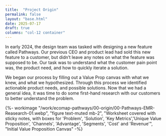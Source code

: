 ```yaml
---
title:  "Project Origin"
permalink: false
layout: "base.html"
date: 2025-07-17
draft: true
columns: "col-12 container"
---
```

<div class="col col-12 sm-8 md-6">
In early 2024, the design team was tasked with designing a new feature called Pathways. Our previous CEO and product lead had sold this new feature to a customer, but didn’t leave any notes on what the feature was supposed to be. Our task was to understand what the customer pain point was, the product need, and how to quickly iterate a solution.


We began our process by filling out a Value Prop canvas with what we knew, and what we hypothesized. Through this process we identified actionable product needs, and possible solutions. Now that we had a general idea, it was time to do some  first-hand research with our customers to better understand the problem.
</div>
<div class="col col-12 sm-4 md-6 ">
{%- workimage "/work/ecomap-pathways/00-origin/00-Pathways-EMR-Reasearch-01.webp", "figure text-muted mb-2", "Worksheet covered with sticky notes, with boxes for 'Problem', 'Solution', 'Key Metrics','Unique Value Proposition', 'Channels', 'Advantage', 'Segments', 'Cost' and 'Revenue'", "Initial Value Proposition Canvas"  -%}
</div>
